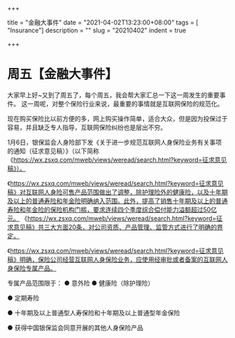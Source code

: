 +++

title = "金融大事件"
date = "2021-04-02T13:23:00+08:00"
tags = [ "Insurance"]
description = ""
slug = "20210402"
indent = true

+++

# 周五【金融大事件】 


大家早上好~又到了周五了，每个周五，我会帮大家汇总一下这一周发生的重要事件。
这一周呢，对整个保险行业来说，最重要的事情就是互联网保险的规范化。

现在购买保险比以前方便的多，网上购买操作简单，适合大众，但是因为投保过于容易，并且缺乏专人指导，互联网保险纠纷也是层出不穷。

1月6日，银保监会人身险部下发《关于进一步规范互联网人身保险业务有关事项的通知（征求意见稿）》（以下简称《https://wx.zsxq.com/mweb/views/weread/search.html?keyword=征求意见稿》）。

《https://wx.zsxq.com/mweb/views/weread/search.html?keyword=征求意见稿》对互联网人身险可售产品范围做出了调整，除护理险外的健康险，以及十年期及以上的普通寿险和年金险明确纳入范围。此外，提高了销售十年期及以上的普通寿险和年金险的保险机构门槛，要求连续四个季度综合偿付能力溢额超过50亿元。
《https://wx.zsxq.com/mweb/views/weread/search.html?keyword=征求意见稿》共三大方面20条，对公司资质、产品管理、监管方式进行了明确的界定。

《https://wx.zsxq.com/mweb/views/weread/search.html?keyword=征求意见稿》明确，保险公司经营互联网人身保险业务，应使用经审批或者备案的互联网人身保险专属产品。

专属产品范围限于：
● 意外险
● 健康险（除护理险）

● 定期寿险

● 十年期及以上普通型人寿保险和十年期及以上普通型年金保险

● 获得中国银保监会同意开展的其他人身保险产品